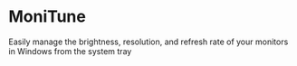 # MoniTune
 Easily manage the brightness, resolution, and refresh rate of your monitors in Windows from the system tray
